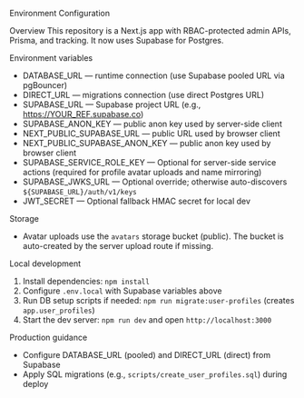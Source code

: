 Environment Configuration

Overview
This repository is a Next.js app with RBAC-protected admin APIs, Prisma, and tracking. It now uses Supabase for Postgres.

Environment variables
- DATABASE_URL — runtime connection (use Supabase pooled URL via pgBouncer)
- DIRECT_URL — migrations connection (use direct Postgres URL)
- SUPABASE_URL — Supabase project URL (e.g., https://YOUR_REF.supabase.co)
- SUPABASE_ANON_KEY — public anon key used by server-side client
- NEXT_PUBLIC_SUPABASE_URL — public URL used by browser client
- NEXT_PUBLIC_SUPABASE_ANON_KEY — public anon key used by browser client
- SUPABASE_SERVICE_ROLE_KEY — Optional for server-side service actions (required for profile avatar uploads and name mirroring)
- SUPABASE_JWKS_URL — Optional override; otherwise auto-discovers `${SUPABASE_URL}/auth/v1/keys`
- JWT_SECRET — Optional fallback HMAC secret for local dev

Storage
- Avatar uploads use the `avatars` storage bucket (public). The bucket is auto-created by the server upload route if missing.

Local development
1) Install dependencies: `npm install`
2) Configure `.env.local` with Supabase variables above
3) Run DB setup scripts if needed: `npm run migrate:user-profiles` (creates `app.user_profiles`)
4) Start the dev server: `npm run dev` and open `http://localhost:3000`

Production guidance
- Configure DATABASE_URL (pooled) and DIRECT_URL (direct) from Supabase
- Apply SQL migrations (e.g., `scripts/create_user_profiles.sql`) during deploy


